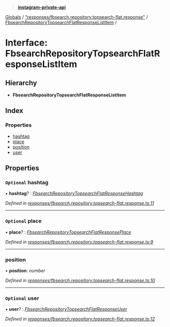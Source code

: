 > **[instagram-private-api](../README.md)**

[Globals](../README.md) / ["responses/fbsearch.repository.topsearch-flat.response"](../modules/_responses_fbsearch_repository_topsearch_flat_response_.md) / [FbsearchRepositoryTopsearchFlatResponseListItem](_responses_fbsearch_repository_topsearch_flat_response_.fbsearchrepositorytopsearchflatresponselistitem.md) /

# Interface: FbsearchRepositoryTopsearchFlatResponseListItem

## Hierarchy

* **FbsearchRepositoryTopsearchFlatResponseListItem**

## Index

### Properties

* [hashtag](_responses_fbsearch_repository_topsearch_flat_response_.fbsearchrepositorytopsearchflatresponselistitem.md#optional-hashtag)
* [place](_responses_fbsearch_repository_topsearch_flat_response_.fbsearchrepositorytopsearchflatresponselistitem.md#optional-place)
* [position](_responses_fbsearch_repository_topsearch_flat_response_.fbsearchrepositorytopsearchflatresponselistitem.md#position)
* [user](_responses_fbsearch_repository_topsearch_flat_response_.fbsearchrepositorytopsearchflatresponselistitem.md#optional-user)

## Properties

### `Optional` hashtag

• **hashtag**? : *[FbsearchRepositoryTopsearchFlatResponseHashtag](_responses_fbsearch_repository_topsearch_flat_response_.fbsearchrepositorytopsearchflatresponsehashtag.md)*

*Defined in [responses/fbsearch.repository.topsearch-flat.response.ts:11](https://github.com/dilame/instagram-private-api/blob/3e16058/src/responses/fbsearch.repository.topsearch-flat.response.ts#L11)*

___

### `Optional` place

• **place**? : *[FbsearchRepositoryTopsearchFlatResponsePlace](_responses_fbsearch_repository_topsearch_flat_response_.fbsearchrepositorytopsearchflatresponseplace.md)*

*Defined in [responses/fbsearch.repository.topsearch-flat.response.ts:9](https://github.com/dilame/instagram-private-api/blob/3e16058/src/responses/fbsearch.repository.topsearch-flat.response.ts#L9)*

___

###  position

• **position**: *number*

*Defined in [responses/fbsearch.repository.topsearch-flat.response.ts:10](https://github.com/dilame/instagram-private-api/blob/3e16058/src/responses/fbsearch.repository.topsearch-flat.response.ts#L10)*

___

### `Optional` user

• **user**? : *[FbsearchRepositoryTopsearchFlatResponseUser](_responses_fbsearch_repository_topsearch_flat_response_.fbsearchrepositorytopsearchflatresponseuser.md)*

*Defined in [responses/fbsearch.repository.topsearch-flat.response.ts:12](https://github.com/dilame/instagram-private-api/blob/3e16058/src/responses/fbsearch.repository.topsearch-flat.response.ts#L12)*